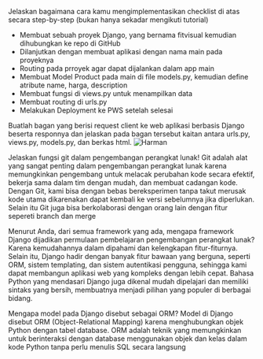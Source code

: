 Jelaskan bagaimana cara kamu mengimplementasikan checklist di atas secara step-by-step (bukan hanya sekadar mengikuti tutorial)
- Membuat sebuah proyek Django, yang bernama fitvisual kemudian dihubungkan ke repo di GitHub
- Dilanjutkan dengan membuat aplikasi dengan nama main pada proyeknya
- Routing pada prroyek agar dapat dijalankan dalam app main
- Membuat Model Product pada main di file models.py, kemudian define atribute name, harga, description
- Membuat fungsi di views.py untuk menampilkan data 
- Membuat routing di urls.py
- Melakukan Deployment ke PWS setelah selesai


Buatlah bagan yang berisi request client ke web aplikasi berbasis Django beserta responnya dan jelaskan pada bagan tersebut kaitan antara urls.py, views.py, models.py, dan berkas html.
![Harman](https://github.com/user-attachments/assets/9a79c29f-2cee-463b-b516-7bd935f2045e)




Jelaskan fungsi git dalam pengembangan perangkat lunak!
Git adalah alat yang sangat penting dalam pengembangan perangkat lunak karena memungkinkan pengembang untuk melacak perubahan kode secara efektif, bekerja sama dalam tim dengan mudah, dan membuat cadangan kode. Dengan Git, kami bisa dengan bebas bereksperimen tanpa takut merusak kode utama dikarenakan dapat kembali ke versi sebelumnya jika diperlukan. Selain itu Git juga bisa berkolaborasi dengan orang lain dengan fitur sepereti branch dan merge



Menurut Anda, dari semua framework yang ada, mengapa framework Django dijadikan permulaan pembelajaran pengembangan perangkat lunak?
Karena kemudahannya dalam dipahami dan kelengkapan fitur-fiturnya. Selain itu, Django hadir dengan banyak fitur bawaan yang berguna, seperti ORM, sistem templating, dan sistem autentikasi pengguna, sehingga kami dapat membangun aplikasi web yang kompleks dengan lebih cepat. Bahasa Python yang mendasari Django juga dikenal mudah dipelajari dan memiliki sintaks yang bersih, membuatnya menjadi pilihan yang populer di berbagai bidang.



Mengapa model pada Django disebut sebagai ORM?
Model di Django disebut ORM (Object-Relational Mapping) karena menghubungkan objek Python dengan tabel database. ORM adalah teknik yang memungkinkan untuk berinteraksi dengan database menggunakan objek dan kelas dalam kode Python tanpa perlu menulis SQL secara langsung
